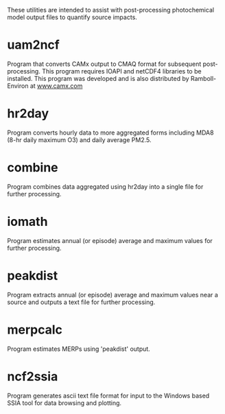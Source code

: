 These utilities are intended to assist with post-processing photochemical model output files to quantify source impacts.

# uam2ncf

Program that converts CAMx output to CMAQ format for subsequent post-processing. This program requires IOAPI and netCDF4 libraries to be installed. This program was developed and is also distributed by Ramboll-Environ at www.camx.com

# hr2day

Program converts hourly data to more aggregated forms including MDA8 (8-hr daily maximum O3) and daily average PM2.5.

# combine

Program combines data aggregated using hr2day into a single file for further processing.

# iomath

Program estimates annual (or episode) average and maximum values for further processing.

# peakdist

Program extracts annual (or episode) average and maximum values near a source and outputs a text file for further processing.

# merpcalc

Program estimates MERPs using 'peakdist' output.

# ncf2ssia

Program generates ascii text file format for input to the Windows based SSIA tool for data browsing and plotting. 


